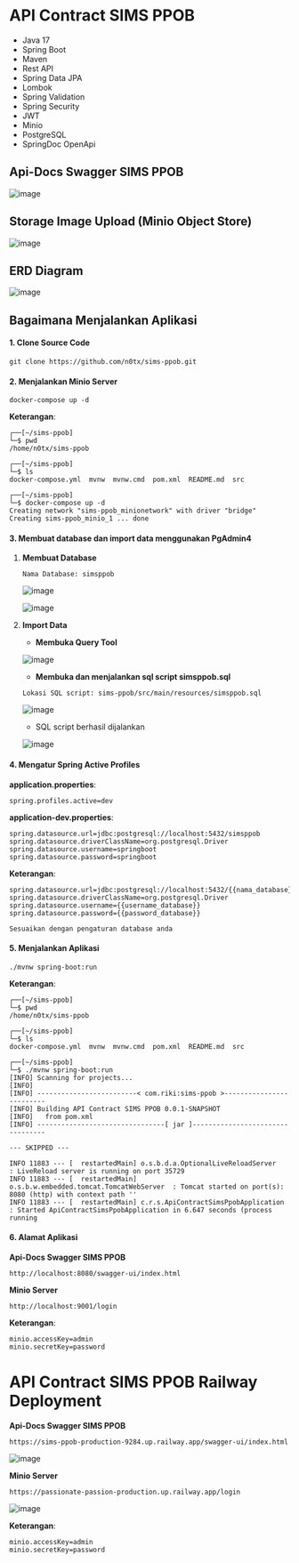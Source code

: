 # API Contract SIMS PPOB

- Java 17
- Spring Boot
- Maven
- Rest API
- Spring Data JPA
- Lombok
- Spring Validation
- Spring Security
- JWT
- Minio
- PostgreSQL
- SpringDoc OpenApi


## Api-Docs Swagger SIMS PPOB

![image](https://github.com/user-attachments/assets/7eb283da-5c7b-49c7-bf59-0c94272927ed)


## Storage Image Upload (Minio Object Store)

![image](https://github.com/user-attachments/assets/dfc8ec41-dec7-4272-a921-422aab948366)


## ERD Diagram

![image](https://github.com/user-attachments/assets/1ae0b55f-0dee-44c3-9b17-28bee18b86b4)

## Bagaimana Menjalankan Aplikasi

#### 1. **Clone Source Code**

```
git clone https://github.com/n0tx/sims-ppob.git
```

#### 2. **Menjalankan Minio Server**

```
docker-compose up -d
```

**Keterangan**:

```                       
┌──[~/sims-ppob]
└─$ pwd
/home/n0tx/sims-ppob

┌──[~/sims-ppob]
└─$ ls
docker-compose.yml  mvnw  mvnw.cmd  pom.xml  README.md  src

┌──[~/sims-ppob]
└─$ docker-compose up -d                  
Creating network "sims-ppob_minionetwork" with driver "bridge"
Creating sims-ppob_minio_1 ... done
```

#### 3. **Membuat database dan import data menggunakan PgAdmin4**

1. **Membuat Database**

   `Nama Database: simsppob`

   ![image](https://github.com/user-attachments/assets/23095696-748c-42c8-8971-a8bc2b9337da)
   
   ![image](https://github.com/user-attachments/assets/7d747dcd-f07c-4a89-ae2d-e41a27426ccd)

2. **Import Data**

   - **Membuka Query Tool**
   
   ![image](https://github.com/user-attachments/assets/2d5eca54-b38b-4b42-af97-07237c44e363)

   - **Membuka dan menjalankan sql script simsppob.sql**

   `Lokasi SQL script: sims-ppob/src/main/resources/simsppob.sql`

   ![image](https://github.com/user-attachments/assets/5caa6e5d-80bf-46c9-9825-18b3d6709ca0)

   - SQL script berhasil dijalankan

   ![image](https://github.com/user-attachments/assets/9b028c35-f056-499c-83c9-ed87a8eddeb3)


#### 4. **Mengatur Spring Active Profiles**

**application.properties**:

```
spring.profiles.active=dev
```

**application-dev.properties**:

```
spring.datasource.url=jdbc:postgresql://localhost:5432/simsppob
spring.datasource.driverClassName=org.postgresql.Driver
spring.datasource.username=springboot
spring.datasource.password=springboot
```

**Keterangan**:

```
spring.datasource.url=jdbc:postgresql://localhost:5432/{{nama_database}}
spring.datasource.driverClassName=org.postgresql.Driver
spring.datasource.username={{username_database}}
spring.datasource.password={{password_database}}

Sesuaikan dengan pengaturan database anda
```

#### 5. **Menjalankan Aplikasi**

```
./mvnw spring-boot:run
```

**Keterangan**:

```
┌──[~/sims-ppob]
└─$ pwd
/home/n0tx/sims-ppob

┌──[~/sims-ppob]
└─$ ls
docker-compose.yml  mvnw  mvnw.cmd  pom.xml  README.md  src

┌──[~/sims-ppob]
└─$ ./mvnw spring-boot:run
[INFO] Scanning for projects...
[INFO] 
[INFO] -------------------------< com.riki:sims-ppob >-------------------------
[INFO] Building API Contract SIMS PPOB 0.0.1-SNAPSHOT
[INFO]   from pom.xml
[INFO] --------------------------------[ jar ]---------------------------------

--- SKIPPED ---

INFO 11883 --- [  restartedMain] o.s.b.d.a.OptionalLiveReloadServer       : LiveReload server is running on port 35729
INFO 11883 --- [  restartedMain] o.s.b.w.embedded.tomcat.TomcatWebServer  : Tomcat started on port(s): 8080 (http) with context path ''
INFO 11883 --- [  restartedMain] c.r.s.ApiContractSimsPpobApplication     : Started ApiContractSimsPpobApplication in 6.647 seconds (process running
```

#### 6. **Alamat Aplikasi**

**Api-Docs Swagger SIMS PPOB**

```
http://localhost:8080/swagger-ui/index.html
```

**Minio Server**

```
http://localhost:9001/login
```

**Keterangan**:

```
minio.accessKey=admin
minio.secretKey=password
```

# API Contract SIMS PPOB Railway Deployment

**Api-Docs Swagger SIMS PPOB**

```
https://sims-ppob-production-9284.up.railway.app/swagger-ui/index.html
```

![image](https://github.com/user-attachments/assets/b0fe0187-dc02-4625-b70d-ea72d1ca5e56)


**Minio Server**

```
https://passionate-passion-production.up.railway.app/login
```

![image](https://github.com/user-attachments/assets/534fbace-3cc5-44e6-a334-8203bc5eb4dc)

**Keterangan**:

```
minio.accessKey=admin
minio.secretKey=password
```
